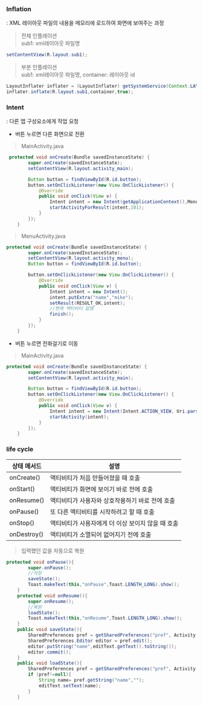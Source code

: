 ### Inflation
: XML 레이아웃 파일의 내용을 메모리에 로드하여 화면에 보여주는 과정

> 전체 인플레이션  
> sub1: xml레이아웃 파일명
```java
setContentView(R.layout.sub1);
```
> 부분 인플레이션  
>  sub1: xml레이아웃 파일명, container: 레이아웃 id
```java
LayoutInflater inflater = (LayoutInflater) getSystemService(Context.LAYOUT_INFLATER_SERVICE);
inflater.inflate(R.layout.sub1,container,true);
```

### Intent
: 다른 앱 구성요소에게 작업 요청
- 버튼 누르면 다른 화면으로 전환  
> MainActivity.java
```java
 protected void onCreate(Bundle savedInstanceState) {
        super.onCreate(savedInstanceState);
        setContentView(R.layout.activity_main);

        Button button = findViewById(R.id.button);
        button.setOnClickListener(new View.OnClickListener() {
            @Override
            public void onClick(View v) {
                Intent intent = new Intent(getApplicationContext(),MenuActivity.class);
                startActivityForResult(intent,101);
            }
        });
    }
```
> MenuActivity.java
```java
protected void onCreate(Bundle savedInstanceState) {
        super.onCreate(savedInstanceState);
        setContentView(R.layout.activity_menu);
        Button button = findViewById(R.id.button);

        button.setOnClickListener(new View.OnClickListener() {
            @Override
            public void onClick(View v) {
                Intent intent = new Intent();
                intent.putExtra("name","mike");
                setResult(RESULT_OK,intent);
                //현재 액티비티 없앰
                finish();
            }
        });
    }
```
- 버튼 누르면 전화걸기로 이동
> MainActivity.java
```java
protected void onCreate(Bundle savedInstanceState) {
        super.onCreate(savedInstanceState);
        setContentView(R.layout.activity_main);

        Button button = findViewById(R.id.button);
        button.setOnClickListener(new View.OnClickListener() {
            @Override
            public void onClick(View v) {
                Intent intent = new Intent(Intent.ACTION_VIEW, Uri.parse("tel:010-1111-1111"));
                startActivity(intent);
            }
        });
    }
```
### life cycle
|상태 메서드|설명|
|------|---|
|onCreate()|액티비티가 처음 만들어졌을 때 호출|
|onStart()|액티비티가 화면에 보이기 바로 전에 호출|
|onResume()|액티비티가 사용자와 상호작용하기 바로 전에 호출|
|onPause()|또 다른 액티비티를 시작하려고 할 때 호출|
|onStop()|액티비티가 사용자에게 더 이상 보이지 않을 때 호출|
|onDestroy()|액티비티가 소멸되어 없어지기 전에 호출|

> 입력했던 값을 자동으로 복원
```java
protected void onPause(){
        super.onPause();
        //저장
        saveState();
        Toast.makeText(this,"onPause",Toast.LENGTH_LONG).show();
    }
    protected void onResume(){
        super.onResume();
        //복원
        loadState();
        Toast.makeText(this,"onResume",Toast.LENGTH_LONG).show();
    }
    public void saveState(){
        SharedPreferences pref = getSharedPreferences("pref", Activity.MODE_PRIVATE);
        SharedPreferences.Editor editor = pref.edit();
        editor.putString("name",editText.getText().toString());
        editor.commit();
    }
    public void loadState(){
        SharedPreferences pref = getSharedPreferences("pref", Activity.MODE_PRIVATE);
        if (pref!=null){
            String name= pref.getString("name","");
            editText.setText(name);
        }
    }
```
